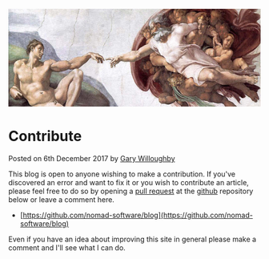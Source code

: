 ![](/pages/images/contribute-banner.jpg)

# Contribute

<time>Posted on 6th December 2017 by [Gary Willoughby](/pages/about.html)</time>

This blog is open to anyone wishing to make a contribution. If you've discovered an error and want to fix it or you wish to contribute an article, please feel free to do so by opening a [pull request](https://help.github.com/articles/creating-a-pull-request/) at the [github](https://github.com/) repository below or leave a comment here.

* [https://github.com/nomad-software/blog](https://github.com/nomad-software/blog)

Even if you have an idea about improving this site in general please make a comment and I'll see what I can do.

